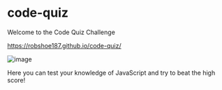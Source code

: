 # code-quiz

Welcome to the Code Quiz Challenge

https://robshoe187.github.io/code-quiz/

![image](https://user-images.githubusercontent.com/82436559/122693058-31149000-d206-11eb-97de-adc11d60e040.png)

Here you can test your knowledge of JavaScript and try to beat the high score!
